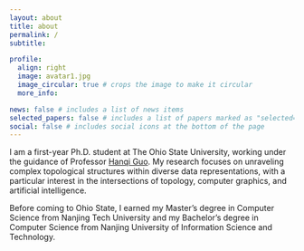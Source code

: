 ```yaml
---
layout: about
title: about
permalink: /
subtitle:

profile:
  align: right
  image: avatar1.jpg
  image_circular: true # crops the image to make it circular
  more_info: 

news: false # includes a list of news items
selected_papers: false # includes a list of papers marked as "selected={true}"
social: false # includes social icons at the bottom of the page
---
```


I am a first-year Ph.D. student at The Ohio State University, working under the guidance of Professor <a href="https://hguo.github.io">Hanqi Guo</a>. My research focuses on unraveling complex topological structures within diverse data representations, with a particular interest in the intersections of topology, computer graphics, and artificial intelligence.

Before coming to Ohio State, I earned my Master’s degree in Computer Science from Nanjing Tech University and my Bachelor’s degree in Computer Science from Nanjing University of Information Science and Technology.